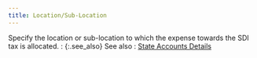 ```yaml
---
title: Location/Sub-Location
---
```



Specify the location or sub-location to which the expense towards the  SDI tax is allocated.
: {:.see_also}
See also
: [State  Accounts Details](JavaScript:RelatedTopics1.Click())

